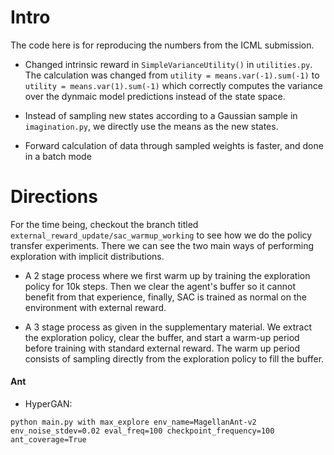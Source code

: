 # Intro

The code here is for reproducing the numbers from the ICML submission. 

* Changed intrinsic reward in `SimpleVarianceUtility()` in `utilities.py`. The calculation was changed from `utility = means.var(-1).sum(-1)` to `utility = means.var(1).sum(-1)` which correctly computes the variance over the dynmaic model predictions instead of the state space. 

* Instead of sampling new states according to a Gaussian sample in `imagination.py`, we directly use the means as the new states. 

* Forward calculation of data through sampled weights is faster, and done in a batch mode

# Directions

For the time being, checkout the branch titled `external_reward_update/sac_warmup_working` to see how we do the policy transfer experiments. 
There we can see the two main ways of performing exploration with implicit distributions. 

  * A 2 stage process where we first warm up by training the exploration policy for 10k steps. Then we clear the agent's buffer so it cannot benefit from that experience, finally, SAC is trained as normal on the environment with external reward. 

  * A 3 stage process as given in the supplementary material. We extract the exploration policy, clear the buffer, and start a warm-up period before training with standard external reward. The warm up period consists of sampling directly from the exploration policy to fill the buffer. 

#### Ant

* HyperGAN:
```
python main.py with max_explore env_name=MagellanAnt-v2 env_noise_stdev=0.02 eval_freq=100 checkpoint_frequency=100 ant_coverage=True
```
